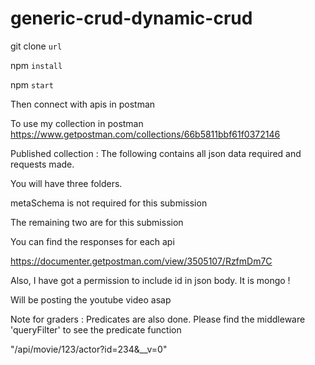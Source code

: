# generic-crud-dynamic-crud

git clone `url`

npm `install` 

npm `start`

Then connect  with apis in postman

To use my collection in postman
https://www.getpostman.com/collections/66b5811bbf61f0372146


Published collection : 
The following contains all json data required  and requests made.

You will have three folders. 

metaSchema is not required for this submission

The remaining two are for this submission

You can find the responses for each api 

https://documenter.getpostman.com/view/3505107/RzfmDm7C


Also, I have got a permission to include id in json body. It is mongo ! 

Will be posting the youtube video asap


Note for graders : 
Predicates are also done. Please find the middleware 'queryFilter' to see the predicate function

"/api/movie/123/actor?id=234&__v=0"
